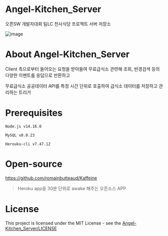 # Angel-Kitchen_Server
오픈SW 개발자대회 팀LC 천사식당 프로젝트 서버 저장소

![image](https://user-images.githubusercontent.com/33346331/131772083-558c410a-49e6-4b75-a715-0be227dcb0c8.png)

# About Angel-Kitchen_Server
Client 측으로부터 들어오는 요청을 받아들여 무료급식소 관련해 조회, 반경검색 등의 다양한 이벤트를 응답으로 반환하고 

무료급식소 공공데이터 API를 특정 시간 단위로 호출하여 급식소 데이터를 저장하고 관리하는 트리거

# Prerequisites
```
Node.js v14.16.0

MySQL v8.0.23

Herouku-cli v7.47.12
```

# Open-source
https://github.com/romainbutteaud/Kaffeine
> Heroku app을 30분 단위로 awake 해주는 오픈소스 APP

# License
This project is licensed under the MIT License - see the [Angel-Kitchen_Server/LICENSE](LICENSE)
